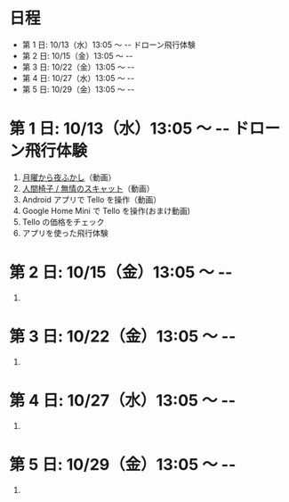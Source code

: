 # 日程
- 第 1 日:  10/13（水）13:05 〜  -- ドローン飛行体験
- 第 2 日:  10/15（金）13:05 〜  --
- 第 3 日:  10/22（金）13:05 〜  --
- 第 4 日:  10/27（水）13:05 〜  --
- 第 5 日:  10/29（金）13:05 〜  --
<p></p>

# 第 1 日: 10/13（水）13:05 〜 -- ドローン飛行体験
1. [月曜から夜ふかし](https://tver.jp/corner/f0085809)（動画）
2. [人間椅子 / 無情のスキャット](https://www.youtube.com/watch?v=CbI79e5iZKs&list=RDCbI79e5iZKs&start_radio=1)（動画）
3. Android アプリで Tello を操作（動画）
4. Google Home Mini で Tello を操作(おまけ動画)
5. Tello の価格をチェック
6. アプリを使った飛行体験
<p></p>

# 第 2 日: 10/15（金）13:05 〜 --
1.
<p></p>

# 第 3 日: 10/22（金）13:05 〜 --
1.
<p></p>

# 第 4 日: 10/27（水）13:05 〜 --
1.
<p></p>

# 第 5 日: 10/29（金）13:05 〜 --
1.
<p></p>
<div class="page-break"></div>
